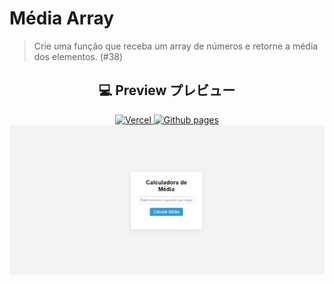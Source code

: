 # Média Array

> Crie uma função que receba um array de números e retorne a média dos elementos. (#38)

<div align="center">
  <h2>💻 Preview プレビュー</h2>
  <a href="http://Joker00.vercel.app/src/mediaArray/">
    <img src="https://img.shields.io/badge/vercel-%23000000.svg?style=for-the-badge&logo=vercel&logoColor=white" alt="Vercel" />
  </a>
    <a href="http://downzin01.github.io/Joker00/src/mediaArray/">
    <img src="https://img.shields.io/badge/github%20pages-121013?style=for-the-badge&logo=github&logoColor=white" alt="Github pages" />
  </a>
  <br>
  <a href="http://Joker00.vercel.app/src/mediaArray/">
    <img src="../../assets/img/previewMediaArray.png" alt ="Preview Image"/>
  </a>
</div>